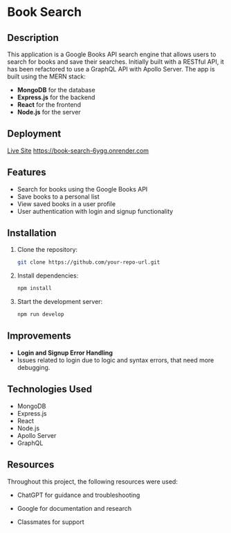 # Book Search 

## Description
This application is a Google Books API search engine that allows users to search for books and save their searches. Initially built with a RESTful API, it has been refactored to use a GraphQL API with Apollo Server. The app is built using the MERN stack:
- **MongoDB** for the database
- **Express.js** for the backend
- **React** for the frontend
- **Node.js** for the server

## Deployment
[Live Site](#) https://book-search-6ygg.onrender.com

## Features
- Search for books using the Google Books API
- Save books to a personal list
- View saved books in a user profile
- User authentication with login and signup functionality

## Installation
1. Clone the repository:
   ```sh
   git clone https://github.com/your-repo-url.git
   ```
2. Install dependencies:
   ```sh
   npm install
   ```
3. Start the development server:
   ```sh
   npm run develop
   ```

## Improvements
- **Login and Signup Error Handling**
 - Issues related to login due to logic and syntax errors, that need more debugging.

## Technologies Used
- MongoDB
- Express.js
- React
- Node.js
- Apollo Server
- GraphQL

## Resources

Throughout this project, the following resources were used:

- ChatGPT for guidance and troubleshooting

- Google for documentation and research

- Classmates for support

